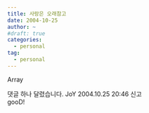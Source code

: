 ```yaml
---
title: 사랑은 오래참고
date: 2004-10-25
author: ~
#draft: true
categories:
  - personal
tag:
  - personal
---
```




Array

 


 댓글 하나 달렸습니다.
 JoY 2004.10.25 20:46 신고   
gooD!




